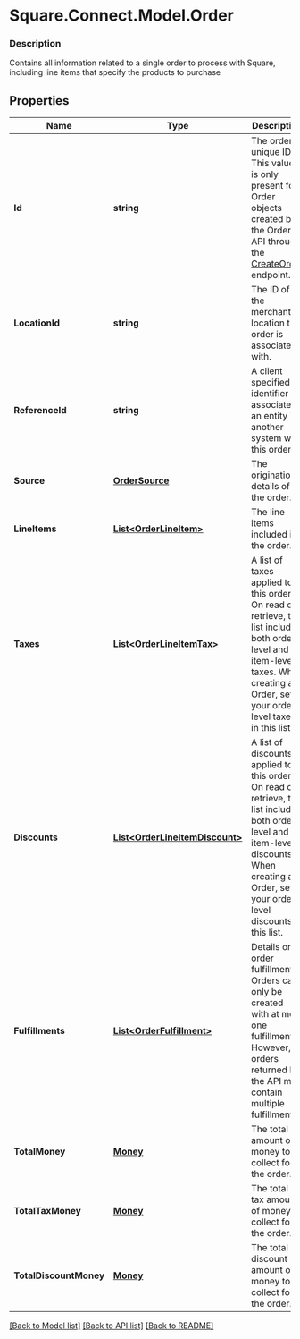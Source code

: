 # Square.Connect.Model.Order

### Description

Contains all information related to a single order to process with Square, including line items that specify the products to purchase

## Properties

Name | Type | Description | Notes
------------ | ------------- | ------------- | -------------
**Id** | **string** | The order&#39;s unique ID.  This value is only present for Order objects created by the Orders API through the [CreateOrder](#endpoint-orders-createorder) endpoint. | [optional] 
**LocationId** | **string** | The ID of the merchant location this order is associated with. | 
**ReferenceId** | **string** | A client specified identifier to associate an entity in another system with this order. | [optional] 
**Source** | [**OrderSource**](OrderSource.md) | The origination details of the order. | [optional] 
**LineItems** | [**List&lt;OrderLineItem&gt;**](OrderLineItem.md) | The line items included in the order. | [optional] 
**Taxes** | [**List&lt;OrderLineItemTax&gt;**](OrderLineItemTax.md) | A list of taxes applied to this order. On read or retrieve, this list includes both order-level and item-level taxes. When creating an Order, set your order-level taxes in this list. | [optional] 
**Discounts** | [**List&lt;OrderLineItemDiscount&gt;**](OrderLineItemDiscount.md) | A list of discounts applied to this order. On read or retrieve, this list includes both order-level and item-level discounts. When creating an Order, set your order-level discounts in this list. | [optional] 
**Fulfillments** | [**List&lt;OrderFulfillment&gt;**](OrderFulfillment.md) | Details on order fulfillment.  Orders can only be created with at most one fulfillment. However, orders returned by the API may contain multiple fulfillments. | [optional] 
**TotalMoney** | [**Money**](Money.md) | The total amount of money to collect for the order. | [optional] 
**TotalTaxMoney** | [**Money**](Money.md) | The total tax amount of money to collect for the order. | [optional] 
**TotalDiscountMoney** | [**Money**](Money.md) | The total discount amount of money to collect for the order. | [optional] 



[[Back to Model list]](../README.md#documentation-for-models) [[Back to API list]](../README.md#documentation-for-api-endpoints) [[Back to README]](../README.md)

